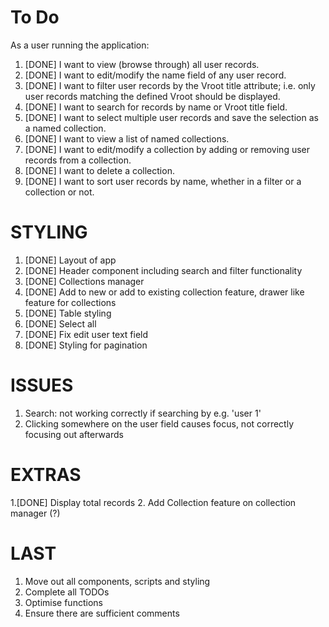 # To Do

As a user running the application:

1. [DONE] I want to view (browse through) all user records.
2. [DONE] I want to edit/modify the name field of any user record.
3. [DONE] I want to filter user records by the Vroot title attribute; i.e. only user records matching the defined Vroot should be displayed.
4. [DONE] I want to search for records by name or Vroot title field.
5. [DONE] I want to select multiple user records and save the selection as a named collection.
6. [DONE] I want to view a list of named collections.
7. [DONE] I want to edit/modify a collection by adding or removing user records from a collection.
8. [DONE] I want to delete a collection.
9. [DONE] I want to sort user records by name, whether in a filter or a collection or not.

# STYLING

1. [DONE] Layout of app
2. [DONE] Header component including search and filter functionality
3. [DONE] Collections manager
4. [DONE] Add to new or add to existing collection feature, drawer like feature for collections
5. [DONE] Table styling
6. [DONE] Select all
7. [DONE] Fix edit user text field
8. [DONE] Styling for pagination

# ISSUES

1. Search: not working correctly if searching by e.g. 'user 1'
2. Clicking somewhere on the user field causes focus, not correctly focusing out afterwards

# EXTRAS

1.[DONE]  Display total records
2. Add Collection feature on collection manager (?)

# LAST

1. Move out all components, scripts and styling
2. Complete all TODOs
3. Optimise functions
4. Ensure there are sufficient comments